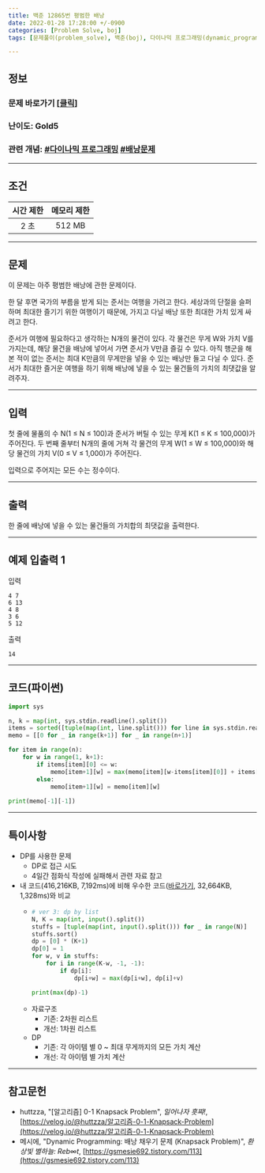 ```yaml
---
title: 백준 12865번 평범한 배낭
date: 2022-01-28 17:28:00 +/-0900
categories: [Problem Solve, boj]
tags: [문제풀이(problem_solve), 백준(boj), 다이나믹 프로그래밍(dynamic_programming), 배낭문제(knapsack_problem)]

---
```

## 정보
### 문제 바로가기 [[클릭](https://www.acmicpc.net/problem/12865)]
### 난이도: Gold5
### 관련 개념: [#다이나믹 프로그래밍](https://www.acmicpc.net/problemset?sort=ac_desc&algo=25) [#배낭문제](https://www.acmicpc.net/problemset?sort=ac_desc&algo=148)

---
## 조건

시간 제한|메모리 제한
:---:|:---:
2 초|512 MB

---
## 문제
이 문제는 아주 평범한 배낭에 관한 문제이다.

한 달 후면 국가의 부름을 받게 되는 준서는 여행을 가려고 한다. 세상과의 단절을 슬퍼하며 최대한 즐기기 위한 여행이기 때문에, 가지고 다닐 배낭 또한 최대한 가치 있게 싸려고 한다.

준서가 여행에 필요하다고 생각하는 N개의 물건이 있다. 각 물건은 무게 W와 가치 V를 가지는데, 해당 물건을 배낭에 넣어서 가면 준서가 V만큼 즐길 수 있다. 아직 행군을 해본 적이 없는 준서는 최대 K만큼의 무게만을 넣을 수 있는 배낭만 들고 다닐 수 있다. 준서가 최대한 즐거운 여행을 하기 위해 배낭에 넣을 수 있는 물건들의 가치의 최댓값을 알려주자.

---
## 입력
첫 줄에 물품의 수 N(1 ≤ N ≤ 100)과 준서가 버틸 수 있는 무게 K(1 ≤ K ≤ 100,000)가 주어진다. 두 번째 줄부터 N개의 줄에 거쳐 각 물건의 무게 W(1 ≤ W ≤ 100,000)와 해당 물건의 가치 V(0 ≤ V ≤ 1,000)가 주어진다.

입력으로 주어지는 모든 수는 정수이다.

---
## 출력
한 줄에 배낭에 넣을 수 있는 물건들의 가치합의 최댓값을 출력한다.

---
## 예제 입출력 1
입력
```
4 7
6 13
4 8
3 6
5 12
```

출력
```
14
```

---
## 코드(파이썬)
```python
import sys

n, k = map(int, sys.stdin.readline().split())
items = sorted([tuple(map(int, line.split())) for line in sys.stdin.readlines()])
memo = [[0 for _ in range(k+1)] for _ in range(n+1)]

for item in range(n):
    for w in range(1, k+1):
        if items[item][0] <= w:
            memo[item+1][w] = max(memo[item][w-items[item][0]] + items[item][1], memo[item][w])
        else:
            memo[item+1][w] = memo[item][w]
    
print(memo[-1][-1])

```

---
## 특이사항
- DP를 사용한 문제
  - DP로 접근 시도
  - 4일간 점화식 작성에 실패해서 관련 자료 참고
- 내 코드(416,216KB, 7,192ms)에 비해 우수한 코드([바로가기](https://www.acmicpc.net/source/38207544), 32,664KB, 1,328ms)와 비교
  - ```python
    # ver 3: dp by list
    N, K = map(int, input().split())
    stuffs = [tuple(map(int, input().split())) for _ in range(N)]
    stuffs.sort()
    dp = [0] * (K+1)
    dp[0] = 1
    for w, v in stuffs:
        for i in range(K-w, -1, -1):
            if dp[i]:
                dp[i+w] = max(dp[i+w], dp[i]+v)

    print(max(dp)-1)
    ```
  - 자료구조
    - 기존: 2차원 리스트
    - 개선: 1차원 리스트
  - DP
    - 기존: 각 아이템 별 0 ~ 최대 무게까지의 모든 가치 계산
    - 개선: 각 아이템 별 가치 계산

---
## 참고문헌
- huttzza, "[알고리즘] 0-1 Knapsack Problem", *일어나자 흣쨔!*, [https://velog.io/@huttzza/알고리즘-0-1-Knapsack-Problem](https://velog.io/@huttzza/알고리즘-0-1-Knapsack-Problem)
- 메시에, "Dynamic Programming: 배낭 채우기 문제 (Knapsack Problem)", *환상빛 별하늘: Reb∞t*, [https://gsmesie692.tistory.com/113](https://gsmesie692.tistory.com/113)
